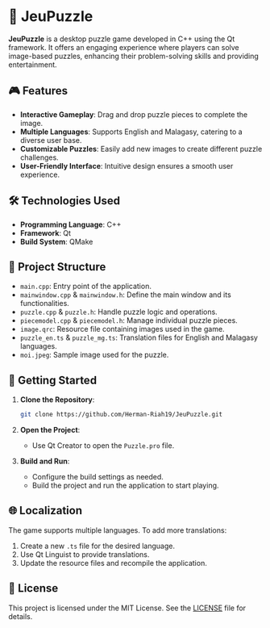 # 🧩 JeuPuzzle

**JeuPuzzle** is a desktop puzzle game developed in C++ using the Qt framework. It offers an engaging experience where players can solve image-based puzzles, enhancing their problem-solving skills and providing entertainment.

## 🎮 Features

- **Interactive Gameplay**: Drag and drop puzzle pieces to complete the image.
- **Multiple Languages**: Supports English and Malagasy, catering to a diverse user base.
- **Customizable Puzzles**: Easily add new images to create different puzzle challenges.
- **User-Friendly Interface**: Intuitive design ensures a smooth user experience.

## 🛠️ Technologies Used

- **Programming Language**: C++
- **Framework**: Qt
- **Build System**: QMake

## 📁 Project Structure

- `main.cpp`: Entry point of the application.
- `mainwindow.cpp` & `mainwindow.h`: Define the main window and its functionalities.
- `puzzle.cpp` & `puzzle.h`: Handle puzzle logic and operations.
- `piecemodel.cpp` & `piecemodel.h`: Manage individual puzzle pieces.
- `image.qrc`: Resource file containing images used in the game.
- `puzzle_en.ts` & `puzzle_mg.ts`: Translation files for English and Malagasy languages.
- `moi.jpeg`: Sample image used for the puzzle.

## 🚀 Getting Started

1. **Clone the Repository**:
   ```bash
   git clone https://github.com/Herman-Riah19/JeuPuzzle.git
   ```

2. **Open the Project**:
   - Use Qt Creator to open the `Puzzle.pro` file.

3. **Build and Run**:
   - Configure the build settings as needed.
   - Build the project and run the application to start playing.

## 🌐 Localization

The game supports multiple languages. To add more translations:

1. Create a new `.ts` file for the desired language.
2. Use Qt Linguist to provide translations.
3. Update the resource files and recompile the application.

## 📄 License

This project is licensed under the MIT License. See the [LICENSE](LICENSE) file for details.
